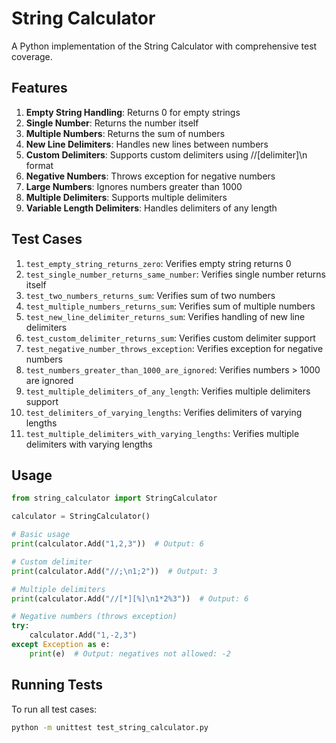 # String Calculator

A Python implementation of the String Calculator with comprehensive test coverage.

## Features

1. **Empty String Handling**: Returns 0 for empty strings
2. **Single Number**: Returns the number itself
3. **Multiple Numbers**: Returns the sum of numbers
4. **New Line Delimiters**: Handles new lines between numbers
5. **Custom Delimiters**: Supports custom delimiters using //[delimiter]\n format
6. **Negative Numbers**: Throws exception for negative numbers
7. **Large Numbers**: Ignores numbers greater than 1000
8. **Multiple Delimiters**: Supports multiple delimiters
9. **Variable Length Delimiters**: Handles delimiters of any length

## Test Cases

1. `test_empty_string_returns_zero`: Verifies empty string returns 0
2. `test_single_number_returns_same_number`: Verifies single number returns itself
3. `test_two_numbers_returns_sum`: Verifies sum of two numbers
4. `test_multiple_numbers_returns_sum`: Verifies sum of multiple numbers
5. `test_new_line_delimiter_returns_sum`: Verifies handling of new line delimiters
6. `test_custom_delimiter_returns_sum`: Verifies custom delimiter support
7. `test_negative_number_throws_exception`: Verifies exception for negative numbers
8. `test_numbers_greater_than_1000_are_ignored`: Verifies numbers > 1000 are ignored
9. `test_multiple_delimiters_of_any_length`: Verifies multiple delimiters support
10. `test_delimiters_of_varying_lengths`: Verifies delimiters of varying lengths
11. `test_multiple_delimiters_with_varying_lengths`: Verifies multiple delimiters with varying lengths

## Usage

```python
from string_calculator import StringCalculator

calculator = StringCalculator()

# Basic usage
print(calculator.Add("1,2,3"))  # Output: 6

# Custom delimiter
print(calculator.Add("//;\n1;2"))  # Output: 3

# Multiple delimiters
print(calculator.Add("//[*][%]\n1*2%3"))  # Output: 6

# Negative numbers (throws exception)
try:
    calculator.Add("1,-2,3")
except Exception as e:
    print(e)  # Output: negatives not allowed: -2
```

## Running Tests

To run all test cases:

```bash
python -m unittest test_string_calculator.py
